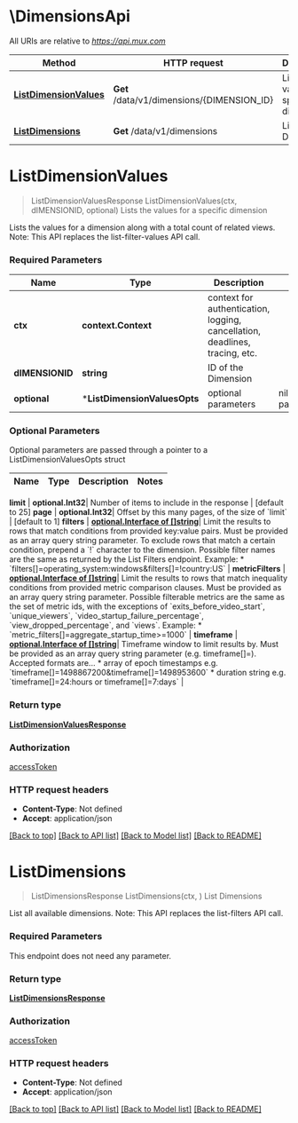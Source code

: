 # \DimensionsApi

All URIs are relative to *https://api.mux.com*

Method | HTTP request | Description
------------- | ------------- | -------------
[**ListDimensionValues**](DimensionsApi.md#ListDimensionValues) | **Get** /data/v1/dimensions/{DIMENSION_ID} | Lists the values for a specific dimension
[**ListDimensions**](DimensionsApi.md#ListDimensions) | **Get** /data/v1/dimensions | List Dimensions


# **ListDimensionValues**
> ListDimensionValuesResponse ListDimensionValues(ctx, dIMENSIONID, optional)
Lists the values for a specific dimension

Lists the values for a dimension along with a total count of related views.  Note: This API replaces the list-filter-values API call. 

### Required Parameters

Name | Type | Description  | Notes
------------- | ------------- | ------------- | -------------
 **ctx** | **context.Context** | context for authentication, logging, cancellation, deadlines, tracing, etc.
  **dIMENSIONID** | **string**| ID of the Dimension | 
 **optional** | ***ListDimensionValuesOpts** | optional parameters | nil if no parameters

### Optional Parameters
Optional parameters are passed through a pointer to a ListDimensionValuesOpts struct

Name | Type | Description  | Notes
------------- | ------------- | ------------- | -------------

 **limit** | **optional.Int32**| Number of items to include in the response | [default to 25]
 **page** | **optional.Int32**| Offset by this many pages, of the size of &#x60;limit&#x60; | [default to 1]
 **filters** | [**optional.Interface of []string**](string.md)| Limit the results to rows that match conditions from provided key:value pairs. Must be provided as an array query string parameter.  To exclude rows that match a certain condition, prepend a &#x60;!&#x60; character to the dimension.  Possible filter names are the same as returned by the List Filters endpoint.  Example:    * &#x60;filters[]&#x3D;operating_system:windows&amp;filters[]&#x3D;!country:US&#x60;  | 
 **metricFilters** | [**optional.Interface of []string**](string.md)| Limit the results to rows that match inequality conditions from provided metric comparison clauses. Must be provided as an array query string parameter.  Possible filterable metrics are the same as the set of metric ids, with the exceptions of &#x60;exits_before_video_start&#x60;, &#x60;unique_viewers&#x60;, &#x60;video_startup_failure_percentage&#x60;, &#x60;view_dropped_percentage&#x60;, and &#x60;views&#x60;.  Example:    * &#x60;metric_filters[]&#x3D;aggregate_startup_time&gt;&#x3D;1000&#x60;  | 
 **timeframe** | [**optional.Interface of []string**](string.md)| Timeframe window to limit results by. Must be provided as an array query string parameter (e.g. timeframe[]&#x3D;).  Accepted formats are...    * array of epoch timestamps e.g. &#x60;timeframe[]&#x3D;1498867200&amp;timeframe[]&#x3D;1498953600&#x60;   * duration string e.g. &#x60;timeframe[]&#x3D;24:hours or timeframe[]&#x3D;7:days&#x60;  | 

### Return type

[**ListDimensionValuesResponse**](ListDimensionValuesResponse.md)

### Authorization

[accessToken](../README.md#accessToken)

### HTTP request headers

 - **Content-Type**: Not defined
 - **Accept**: application/json

[[Back to top]](#) [[Back to API list]](../README.md#documentation-for-api-endpoints) [[Back to Model list]](../README.md#documentation-for-models) [[Back to README]](../README.md)

# **ListDimensions**
> ListDimensionsResponse ListDimensions(ctx, )
List Dimensions

List all available dimensions.  Note: This API replaces the list-filters API call. 

### Required Parameters
This endpoint does not need any parameter.

### Return type

[**ListDimensionsResponse**](ListDimensionsResponse.md)

### Authorization

[accessToken](../README.md#accessToken)

### HTTP request headers

 - **Content-Type**: Not defined
 - **Accept**: application/json

[[Back to top]](#) [[Back to API list]](../README.md#documentation-for-api-endpoints) [[Back to Model list]](../README.md#documentation-for-models) [[Back to README]](../README.md)

